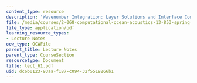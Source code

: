 ```yaml
---
content_type: resource
description: 'Wavenumber Integration: Layer Solutions and Interface Conditions'
file: /media/courses/2-068-computational-ocean-acoustics-13-853-spring-2003/dc6b012393aaf187c09432f5519266b1_lect_61.pdf
file_type: application/pdf
learning_resource_types:
- Lecture Notes
ocw_type: OCWFile
parent_title: Lecture Notes
parent_type: CourseSection
resourcetype: Document
title: lect_61.pdf
uid: dc6b0123-93aa-f187-c094-32f5519266b1
---
```

